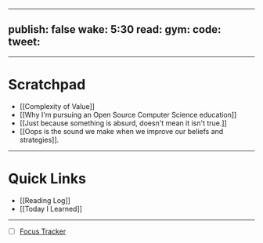 

---
publish: false
wake: 5:30
read:
gym:
code:
tweet:
---
***
# Scratchpad
- [[Complexity of Value]]
- [[Why I'm pursuing an Open Source Computer Science education]]
- [[Just because something is absurd, doesn't mean it isn't true.]]
- [[Oops is the sound we make when we improve our beliefs and strategies]].



---
# Quick Links
- [[Reading Log]]
- [[Today I Learned]]
***
- [ ] [Focus Tracker](https://docs.google.com/spreadsheets/d/18ZL9CSRxE2z7pTKcaPGe3749GMO9Ov2UjVsRMQqShBk/edit#gid=696776801)